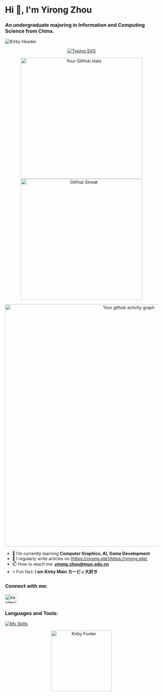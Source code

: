 # Hi 👋, I'm Yirong Zhou
### An undergraduate majoring in Information and Computing Science from China.

![Kirby Header]((https://github.com/KardeniaPoyu/KardeniaPoyu/blob/main/github-header-image.png))

<p align="center">
<a href="https://git.io/typing-svg"><img src="https://readme-typing-svg.demolab.com?font=Fira+Code&pause=1000&color=FF69B4&center=true&vCenter=true&width=800&separator=%3C&lines=package+goddrinksjava;%3Cpublic+class+GodDrinksJava+%7B%3Cpublic+static+void+main(String%5B%5D+args)+%7B%3CThing+me+%3D+new+Lovable(%22Me%22%2C+0%2C+true%2C+-1%2C+false);%3CThing+you+%3D+new+Lovable(%22You%22%2C+0%2C+false%2C+-1%2C+false);%3CWorld+world+%3D+new+World(5);%3Cworld.addThing(me);%3Cworld.addThing(you);%3Cworld.startSimulation();%3Cif(me+instanceof+PointSet)%7B%3Cyou.addAttribute(me.getDimensions().toAttribute());%7D%3Cif(me+instanceof+Circle)%7B%3Cyou.addAttribute(me.getCircumference().toAttribute());%7D%3Cif(me+instanceof+SineWave)%7B%3Cyou.addAction(%22sit%22%2C+me.getTangent(you.getXPosition()));%7D%3Cif(me+instanceof+Sequence)%7B%3Cme.setLimit(you.toLimit());%7D%3Cme.toggleCurrent();%3Cme.canSee(false);%3Cme.addFeeling(%22dizzy%22);%3Cworld.timeTravelForTwo(%22AD%22%2C+617%2C+me%2C+you);%3Cworld.timeTravelForTwo(%22BC%22%2C+3691%2C+me%2C+you);%3Cworld.unite(me%2C+you);%3Cif(me.getNumSimulationsAvailable()+%3E%3D%3Cyou.getNumSimulationsNeeded())%7B%3Cyou.setSatisfaction(me.toSatisfaction());%7D%3Cif(you.getFeelingIndex(%22happy%22)+!%3D+-1)%7B%3Cme.requestExecution(world);%7D%3Cworld.lockThing(me);%3Cworld.lockThing(you);%3Cif(me+instanceof+Eggplant)%7B%3Cyou.addAttribute(me.getNutrients().toAttribute());%3Cme.resetNutrients();%7D%3Cif(me+instanceof+Tomato)%7B%3Cyou.addAttribute(me.getAntioxidants().toAttribute());%3Cme.resetAntioxidants();%7D%3Cif(me+instanceof+TabbyCat)%7B%3Cme.purr();%7D%3Cif(world.getGod().equals(me))%7B%3CSphime.setProof(you.toProof());%7D%3Cme.toggleGender();%3Cworld.procreate(me%2C+you);%3Cme.toggleRoleBDSM();%3Cworld.makeHigh(me);%3Cworld.makeHigh(you);%3Cif(me.getSenseIndex(%22vibration%22))%7B%3Cme.addFeeling(%22complete%22);%7D%3Cworld.unlock(you);%3Cworld.removeThing(you);%3Cme.lookFor(you%2C+world);%3Cme.lookFor(you%2C+world);%3Cme.lookFor(you%2C+world);%3Cme.lookFor(you%2C+world);%3Cme.lookFor(you%2C+world);%3Cif(me.getMemory().isErasable())%7B%3Cme.removeFeeling(%22disheartened%22);%7D%3Ctry%7B%3Cme.setOpinion(me.getOpinionIndex(%22you+are+here%22)%2C+false);%7D%3Ccatch(IllegalArgumentException+e)%7B%3Cworld.announce(%22God+is+always+true.%22);%7D%3Cworld.runExecution();%3Cworld.runExecution();%3Cworld.runExecution();%3Cworld.runExecution();%3Cworld.runExecution();%3Cworld.runExecution();%3Cworld.runExecution();%3Cworld.runExecution();%3Cworld.runExecution();%3Cworld.runExecution();%3Cworld.runExecution();%3Cworld.runExecution();%3Cworld.announce(%221%22%2C+%22de%22);%3Cworld.announce(%222%22%2C+%22es%22);%3Cworld.announce(%223%22%2C+%22fr%22);%3Cworld.announce(%224%22%2C+%22kr%22);%3Cworld.announce(%225%22%2C+%22se%22);%3Cworld.announce(%226%22%2C+%22cn%22);%3Cworld.runExecution();%3Cif(world.isExecutableBy(me))%7B%3Cyou.setExecution(me.toExecution());%7D%3Cif(world.getThingIndex(you)+!%3D+-1)%7B%3Cworld.runExecution();%7D%3Cme.escape(world);%3Cme.learnTopic(%22love%22);%3Cme.takeExamTopic(%22love%22);%3Cme.getAlgebraicExpression(%22love%22);%3Cme.escape(%22love%22);%3Cworld.execute(me);%7D%7D" alt="Typing SVG" /></a>
</p>

<p align="center">
<img width="400" src="https://github-readme-stats-yuuzi261s-projects.vercel.app/api?username=KardeniaPoyu&show_icons=true&hide_border=true&theme=transparent&title_color=FF69B4&text_color=87CEEB&icon_color=FFFFFF&include_all_commits=false&rank_icon=default" alt="Your GitHub stats" />
<img width="400" src="https://github-readme-streak-stats-qwrw.vercel.app/?user=KardeniaPoyu&theme=dark&mode=weekly&background=EBEBEB00&fire=FF69B4&currStreakNum=FF69B4&sideLabels=FF69B4&sideNums=87CEEB&ring=FF69B4&currStreakLabel=FF69B4&border=EBEBEB00" alt="GitHub Streak" />
</p>

<p align="center">
<img width="800" src="https://github-readme-activity-graph.vercel.app/graph?username=KardeniaPoyu&custom_title=Contribution%20Graph&theme=github-compact&line=FF69B4&point=87CEEB&hide_border=true" alt="Your github activity graph" />
</p>

- 🌱 I’m currently learning **Computer Graphics, AI, Game Development**
- 📝 I regularly write articles on [https://yirong.site](https://yirong.site)
- 📫 How to reach me: **yirong.zhou@muc.edu.cn**
- ⚡ Fun fact: **I am Kirby Main カービィ大好き**

### Connect with me:
<p align="left">
<a href="https://twitter.com/kardeniapoyu" target="_blank"><img align="center" src="https://raw.githubusercontent.com/rahuldkjain/github-profile-readme-generator/master/src/images/icons/Social/twitter.svg" alt="kardeniapoyu" height="30" width="40" /></a>
</p>

### Languages and Tools:
<p align="left">
<a href="https://skillicons.dev"><img src="https://skillicons.dev/icons?i=blender,c,cpp,csharp,docker,git,hadoop,linux,mysql,opencv,pandas,postman,python,pytorch,qt,seaborn,sqlite,unity,unreal" alt="My Skills" /></a>
</p>

<p align="center">
<img src="https://pbs.twimg.com/media/G09o94waMAEdShv.jpg" alt="Kirby Footer" width="200" />
</p>
